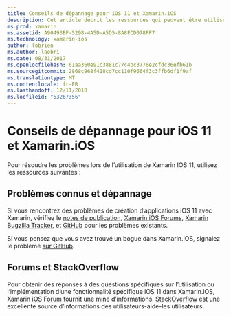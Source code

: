 ```yaml
---
title: Conseils de dépannage pour iOS 11 et Xamarin.iOS
description: Cet article décrit les ressources qui peuvent être utilisées pour la résolution des problèmes lors du développement d’applications Xamarin.iOS. Il aborde la création de rapports de bogue, notes de publication, le blog de versions de Xamarin et les options de support.
ms.prod: xamarin
ms.assetid: A90493BF-5298-4A5D-A5D5-8A8FCD078FF7
ms.technology: xamarin-ios
author: lobrien
ms.author: laobri
ms.date: 08/31/2017
ms.openlocfilehash: 61aa360e91c3881c77c4bc3776e2cfdc36efb61b
ms.sourcegitcommit: 2868c968f418cd7cc110f9664f3c3ffb6df1f9af
ms.translationtype: MT
ms.contentlocale: fr-FR
ms.lasthandoff: 12/11/2018
ms.locfileid: "53267356"
---
```

# <a name="troubleshooting-tips-for-ios-11-and-xamarinios"></a>Conseils de dépannage pour iOS 11 et Xamarin.iOS

Pour résoudre les problèmes lors de l’utilisation de Xamarin IOS 11, utilisez les ressources suivantes :

## <a name="known-issues-and-troubleshooting"></a>Problèmes connus et dépannage

Si vous rencontrez des problèmes de création d’applications iOS 11 avec Xamarin, vérifiez le [notes de publication](https://docs.microsoft.com/xamarin/ios/release-notes/), [Xamarin.iOS Forums](https://forums.xamarin.com/categories/ios), [Xamarin Bugzilla Tracker](https://bugzilla.xamarin.com/query.cgi?product=iOS), et [ GitHub](https://github.com/xamarin/xamarin-macios/issues) pour les problèmes existants.

Si vous pensez que vous avez trouvé un bogue dans Xamarin.iOS, signalez le problème [sur GitHub](https://github.com/xamarin/xamarin-macios/issues).

## <a name="forums-and-stackoverflow"></a>Forums et StackOverflow

Pour obtenir des réponses à des questions spécifiques sur l’utilisation ou l’implémentation d’une fonctionnalité spécifique iOS 11 dans Xamarin.iOS, Xamarin [iOS Forum](http://forums.xamarin.com/categories/ios) fournit une mine d’informations. [StackOverflow](http://stackoverflow.com/search?tab=newest&q=xamarin) est une excellente source d’informations des utilisateurs-aide-les utilisateurs.
